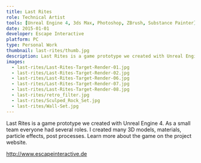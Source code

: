 ```yaml
---
title: Last Rites
role: Technical Artist
tools: [Unreal Engine 4, 3ds Max, Photoshop, ZBrush, Substance Painter]
date: 2015-01-01
developer: Escape Interactive
platform: PC
type: Personal Work
thumbnail: last-rites/thumb.jpg
description: Last Rites is a game prototype we created with Unreal Engine 4. As a small team everyone had several roles.
images:
  - last-rites/Last-Rites-Target-Render-01.jpg
  - last-rites/Last-Rites-Target-Render-02.jpg
  - last-rites/Last-Rites-Target-Render-06.jpg
  - last-rites/Last-Rites-Target-Render-07.jpg
  - last-rites/Last-Rites-Target-Render-08.jpg
  - last-rites/retro_filter.jpg
  - last-rites/Sculped_Rock_Set.jpg
  - last-rites/Wall-Set.jpg
---
```

Last Rites is a game prototype we created with Unreal Engine 4. As a small team everyone had several roles. I created many 3D models, materials, particle effects, post processes. Learn more about the game on the project website.

http://www.escapeinteractive.de
